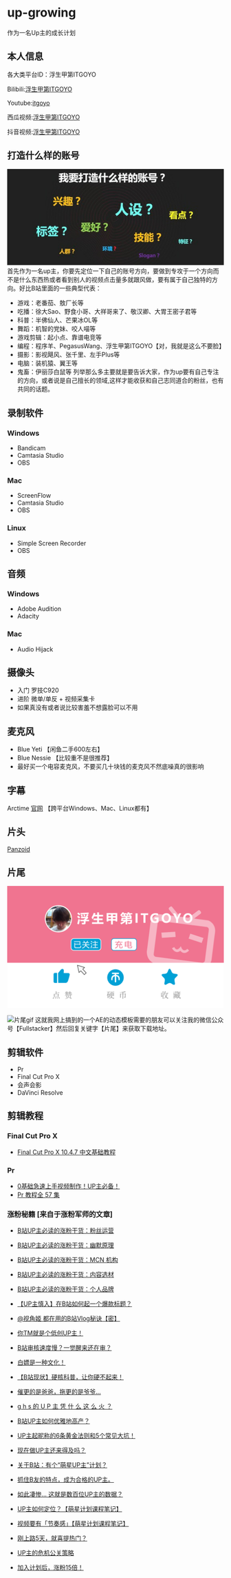 # up-growing
作为一名Up主的成长计划

## 本人信息
各大类平台ID：浮生甲第ITGOYO

Bilibili:[浮生甲第ITGOYO](https://[https://space.bilibili.com/12767066](https://space.bilibili.com/12767066))

Youtube:[itgoyo](https://www.youtube.com/channel/UCpCzS_uKS1zzOAUjuuBNXDQ)

西瓜视频:[浮生甲第ITGOYO](https://www.ixigua.com/home/4089776776679278)

抖音视频:[浮生甲第ITGOYO](175789846)
## 打造什么样的账号
![](img/01.jpeg)
首先作为一名up主，你要先定位一下自己的账号方向，要做到专攻于一个方向而不是什么东西热或者看到别人的视频点击量多就跟风做，要有属于自己独特的方向。好比B站里面的一些典型代表：
- 游戏：老番茄、敖厂长等
- 吃播：徐大Sao、野食小哥、大祥哥来了、敬汉卿、大胃王密子君等
- 科普：半佛仙人、芒果冰OL等
- 舞蹈：机智的党妹、咬人喵等
- 游戏剪辑：起小点、靠谱电竞等
- 编程：程序羊、PegasusWang、浮生甲第ITGOYO【对，我就是这么不要脸】
- 摄影：影视飓风、张千里、左手Plus等
- 电脑：装机猿、翼王等
- 鬼畜：伊丽莎白鼠等
列举那么多主要就是要告诉大家，作为up要有自己专注的方向，或者说是自己擅长的领域,这样才能收获和自己志同道合的粉丝，也有共同的话题。

## 录制软件
### Windows
- Bandicam
- Camtasia Studio
- OBS
### Mac
- ScreenFlow
- Camtasia Studio
- OBS
### Linux
- Simple Screen Recorder
- OBS

## 音频
### Windows
- Adobe Audition
- Adacity
### Mac
- Audio Hijack

## 摄像头
- 入门 罗技C920
- 进阶 微单/单反 + 视频采集卡
- 如果真没有或者说比较害羞不想露脸可以不用

## 麦克风
- Blue Yeti 【闲鱼二手600左右】
- Blue Nessie 【比较重不是很推荐】
- 最好买一个电容麦克风，不要买几十块钱的麦克风不然底噪真的很影响

## 字幕
Arctime [官网](https://arctime.org/index.html) 【跨平台Windows、Mac、Linux都有】

## 片头
[Panzoid](https://panzoid.com/)

## 片尾
![片尾](img/pw.png)

![片尾gif](img/pw.gif)
这就我网上搞到的一个AE的动态模板需要的朋友可以关注我的微信公众号【Fullstacker】然后回复关键字【片尾】来获取下载地址。
## 剪辑软件
- Pr
- Final Cut Pro X
- 会声会影
- DaVinci Resolve

## 剪辑教程
### Final Cut Pro X
- [Final Cut Pro X 10.4.7 中文基础教程](https://www.bilibili.com/video/BV1Kt411S7TX?from=search&seid=3552543045643745489)

### Pr
- [0基础急速上手视频制作！UP主必备！](https://www.bilibili.com/video/BV1Ts411C7Yd?from=search&seid=5328521007088471720)
- [Pr 教程全 57 集](https://www.bilibili.com/video/BV1bb411F7Sh?from=search&seid=5328521007088471720)

### 涨粉秘籍 [来自于涨粉军师的文章]
- [B站UP主必读的涨粉干货：粉丝运营](https://mp.weixin.qq.com/s/sBRLJD-sVgLwOdD4K5Nz3g)

- [B站UP主必读的涨粉干货：幽默原理](https://mp.weixin.qq.com/s/fvozibn3D-g-ySN54H4rkg)

- [B站UP主必读的涨粉干货：MCN 机构](https://mp.weixin.qq.com/s/GL_9ZdzHX4GQbH4tqnU_IA)

- [B站UP主必读的涨粉干货：内容选材](https://mp.weixin.qq.com/s/w99HWgX2dfdX87b9fEQKEQ)

- [B站UP主必读的涨粉干货：个人品牌](https://mp.weixin.qq.com/s/_UADH8BpmWOGPv98p_cwPw)

- [【UP主慎入】在B站如何起一个爆款标题？](https://mp.weixin.qq.com/s/zFrHk3agQGPvpfViM9SMZA)

- [@视角姬 都在用的B站Vlog秘诀【密】](https://mp.weixin.qq.com/s/-o4MK6lnB88MvvZIYRxXcQ)

- [你TM就是个低创UP主！](https://mp.weixin.qq.com/s/t_wz_DGftBDURgd3wM5phw)

- [B站审核速度慢？一觉醒来还在审？](https://mp.weixin.qq.com/s/GITEDR323EJjyxuwA8MMDA)

- [白嫖是一种文化！](https://mp.weixin.qq.com/s/dLo8Tij3OJKGHdAtwdgOcA)

- [【B站现状】硬核科普，让你硬不起来！](https://mp.weixin.qq.com/s/uU5O2NYEvfLUgUNLFyCl-w)

- [催更的是爸爸，拖更的是爷爷...](https://mp.weixin.qq.com/s/EiMwetMKnsHdn1Ky0lV-Vg)

- [g h s 的 U P 主 凭 什 么 这 么 火 ？](https://mp.weixin.qq.com/s/dRM_H0HHr_nVT1WVbAyRmQ)

- [B站UP主如何优雅地高产？](https://mp.weixin.qq.com/s/9fHuyNgGvgzWOd9S16nsLQ)

- [UP主起昵称的6条黄金法则和5个常见大坑！](https://mp.weixin.qq.com/s/YyrehUYqNrlT7GgHf3_4pg)

- [现在做UP主还来得及吗？](https://mp.weixin.qq.com/s/We5_9ViFtRBPNz2QxaOJwQ)

- [关于B站：有个“萌星UP主”计划？](https://mp.weixin.qq.com/s/LftA3vdC9QEyI_ah5STCoA)

- [抓住B友的特点，成为合格的UP主。](https://mp.weixin.qq.com/s/DDb0GTNbZz0k0dwsjCf7oQ)

- [如此凄惨... 这就是数百位UP主的数据？](https://mp.weixin.qq.com/s/eAiEJ6qlbtcLyxTKUjgMlA)

- [UP主如何定位？【萌星计划课程笔记】](https://mp.weixin.qq.com/s/dSFaIMS8u1P13hqzNIucuQ)

- [视频要有「节奏感」【萌星计划课程笔记】](https://mp.weixin.qq.com/s/QKYFviDqyTU9IwSuzlJFWg)

- [刚上路5天，就喜提热门？](https://mp.weixin.qq.com/s/_-ACKLBR_9HaDukaqYnKYw)

- [UP主的危机公关策略](https://mp.weixin.qq.com/s/ykwgtA-A3SIxryudrV-kVA)

- [加入计划后，涨粉15倍！](https://mp.weixin.qq.com/s/bywnxytInl7B7bbInN-X5w)
